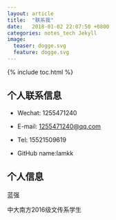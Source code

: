 ```yaml
---
layout: article
title:  "联系我"
date:   2018-01-02 22:07:50 +0800
categories: notes_tech Jekyll
image:
  teaser: dogge.svg
  feature: dogge.svg
---
```


{% include toc.html %}

## 个人联系信息

- Wechat: 1255471240
    
- E-mail: 1255471240@qq.com

- Tel: 15521509619

- GitHub name:lamkk

## 个人信息

蓝强

中大南方2016级文传系学生

